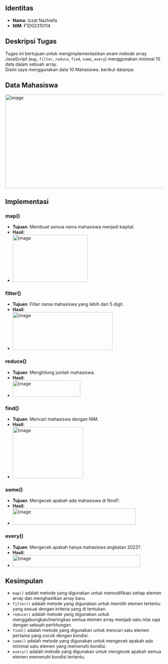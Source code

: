 ## Identitas
- **Nama**: Izzat Nazhiefa
- **NIM**: F1D02310114

## Deskripsi Tugas
Tugas ini bertujuan untuk mengimplementasikan enam metode array JavaScript (`map`, `filter`, `reduce`, `find`, `some`, `every`) menggunakan minimal 10 data dalam sebuah array.  
Disini saya menggunakan data 10 Mahasiswa. berikut datanya:

## Data Mahasiswa
<img width="515" height="300" alt="image" src="https://github.com/user-attachments/assets/33a48980-6045-40f4-8d3c-27a98811da35" />

## Implementasi
### map()
- **Tujuan**: Membuat semua nama mahasiswa menjadi kapital.  
- **Hasil**:
- <img width="240" height="151" alt="image" src="https://github.com/user-attachments/assets/a0882052-4790-4f58-9162-482de2dc67e0" />
  


### filter()
- **Tujuan**: Filter nama mahasiswa yang lebih dari 5 digit.  
- **Hasil**:
- <img width="319" height="121" alt="image" src="https://github.com/user-attachments/assets/e35b2a83-69c0-468d-a84e-58fd9f40cbaa" />


### reduce()
- **Tujuan**: Menghitung jumlah mahasiswa.  
- **Hasil**:
- <img width="216" height="53" alt="image" src="https://github.com/user-attachments/assets/ab1ca7ec-74ec-45ee-937b-0e57ee7bc16c" />


### find()
- **Tujuan**: Mencari mahasiswa dengan NIM.  
- **Hasil**:
- <img width="225" height="164" alt="image" src="https://github.com/user-attachments/assets/12f8ada3-b86d-4188-b161-0eda36e60c4d" />
  

### some()
- **Tujuan**: Mengecek apakah ada mahasiswa di ftmd?.
- **Hasil**:
- <img width="393" height="52" alt="image" src="https://github.com/user-attachments/assets/302821b3-f209-43fa-b770-44faa66881eb" />


### every()
- **Tujuan**: Mengecek apakah hanya mahasiswa angkatan 2023?.  
- **Hasil**:
- <img width="408" height="38" alt="image" src="https://github.com/user-attachments/assets/12f0e688-3a0c-468e-bf29-2c003c28d7ec" />
  


## Kesimpulan
- `map()` adalah metode yang digunakan untuk memodifikasi setiap elemen array dan menghasilkan array baru.  
- `filter()` adalah metode yang digunakan untuk memilih elemen tertentu yang sesuai dengan kriteria yang di tentukan.  
- `reduce()` adalah metode yang digunakan untuk menggabungkan/meringkas semua elemen array menjadi satu nilai saja dengan sebuah perhitungan.  
- `find()` adalah metode yang digunakan untuk mencari satu elemen pertama yang cocok dengan kondisi.  
- `some()` adalah metode yang digunakan untuk mengecek apakah ada minimal satu elemen yang memenuhi kondisi.  
- `every()` adalah metode yang digunakan untuk mengecek apakah semua elemen memenuhi kondisi tertentu.
